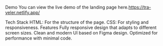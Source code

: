 


Demo
You can view the live demo of the landing page here.https://tra-veler.netlify.app/

Tech Stack
HTML: For the structure of the page.
CSS: For styling and responsiveness.
Features
Fully responsive design that adapts to different screen sizes.
Clean and modern UI based on Figma design.
Optimized for performance with minimal code.
